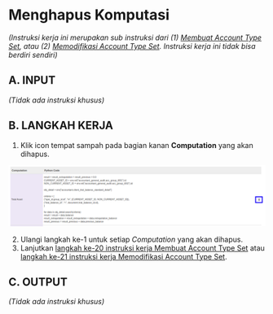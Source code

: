 # Menghapus Komputasi

*(Instruksi kerja ini merupakan sub instruksi dari (1) [Membuat Account Type Set](./membuat.md), atau (2) [Memodifikasi Account Type Set](./memodifikasi.md). Instruksi kerja ini tidak bisa berdiri sendiri)*

## A. INPUT

*(Tidak ada instruksi khusus)*

## B. LANGKAH KERJA

1. Klik icon tempat sampah pada bagian kanan **Computation** yang akan dihapus.

![](../../../img/account-type-set/tombol-hapus-line-komputasi.png)

2. Ulangi langkah ke-1 untuk setiap *Computation* yang akan dihapus.
3. Lanjutkan [langkah ke-20 instruksi kerja Membuat Account Type Set](./membuat.md#l20) atau [langkah ke-21 instruksi kerja Memodifikasi Account Type Set](./memodifikasi.md#l21).

## C. OUTPUT

*(Tidak ada instruksi khusus)*
